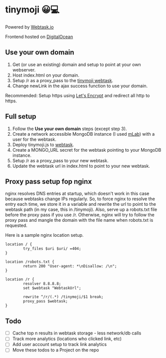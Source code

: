 # tinymoji 😀💻

Powered by [Webtask.io](https://webtask.io)

Frontend hosted on [DigitalOcean](https://digitalocean.com)

## Use your own domain

1. Get (or use an existing) domain and setup to point at your own webserver. 
2. Host index.html on your domain. 
3. Setup /r as a proxy_pass to the [tinymoji webtask](https://wt-9dcfb2cd6e8f574d568dba79bdf6aa94-0.run.webtask.io/tinymoji).
4. Change newLink in the ajax success function to use your domain.

Recommended: Setup https using [Let's Encrypt](https://letsencrypt.org) and redirect all http to https.

## Full setup

1. Follow the __Use your own domain__ steps (except step 3).
2. Create a network accessible MongoDB instance (I used [mLab](https://mlab.com)) with a user for the webtask.
3. Deploy tinymoji.js to [webtask](https://webtask.io).
4. Create a MONGO_URL secret for the webtask pointing to your MongoDB instance.
5. Setup /r as a proxy_pass to your new webtask.
6. Update the webtask url in index.html to point to your new webtask.

## Proxy pass setup fop nginx

nginx resolves DNS entries at startup, which doesn't work in this case because webtasks change IPs regularly. So, to force nginx to resolve the entry each time, we store it in a variable and rewrite the url to point to the webtask path (in my case, this in /tinymoji). Also, serve up a robots.txt file before the proxy pass if you use /r. Otherwise, nginx will try to follow the proxy pass and mangle the domain with the file name when robots.txt is requested. 

Here is a sample nginx location setup.

```
location / {
        try_files $uri $uri/ =404;
}

location /robots.txt {
        return 200 "User-agent: *\nDisallow: /\n";
}

location /r {
        resolver 8.8.8.8;
        set $webtask "WebtaskUrl";

        rewrite ^/r/(.*) /tinymoji/$1 break;
        proxy_pass $webtask;
}
```

## Todo
- [ ] Cache top n results in webtask storage - less network/db calls
- [ ] Track more analytics (locations who clicked link, etc)
- [ ] Add user account setup to track link analytics
- [ ] Move these todos to a Project on the repo
